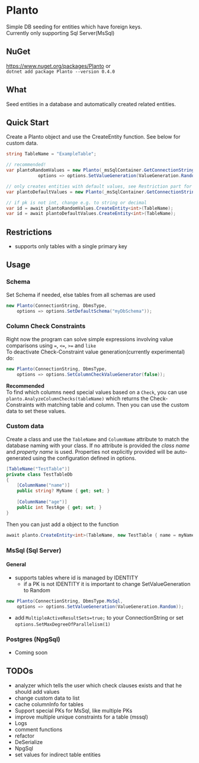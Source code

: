 # Planto

Simple DB seeding for entities which have foreign keys.<br>
Currently only supporting Sql Server(MsSql)

## NuGet

https://www.nuget.org/packages/Planto or<br>
`dotnet add package Planto --version 0.4.0`

## What

Seed entities in a database and automatically created related entities.

## Quick Start

Create a Planto object and use the CreateEntity function.
See below for custom data.

```csharp
string TableName = "ExampleTable";

// recommended!
var plantoRandomValues = new Planto(_msSqlContainer.GetConnectionString(), DbmsType.MsSql, 
            options => options.SetValueGeneration(ValueGeneration.Random));

// only creates entities with default values, see Restriction part for more details
var plantoDefaultValues = new Planto(_msSqlContainer.GetConnectionString(), DbmsType.MsSql);

// if pk is not int, change e.g. to string or decimal
var id = await plantoRandomValues.CreateEntity<int>(TableName);
var id = await plantoDefaultValues.CreateEntity<int>(TableName);
```

## Restrictions

- supports only tables with a single primary key

## Usage

### Schema

Set Schema if needed, else tables from all schemas are used
```csharp
new Planto(ConnectionString, DbmsType,
    options => options.SetDefaultSchema("myDbSchema"));
 ```

### Column Check Constraints

Right now the program can solve simple expressions
involving value comparisons using `=`, `<=`, `>=` and `like`<br>
To deactivate Check-Constraint value generation(currently experimental) do:

```csharp
new Planto(ConnectionString, DbmsType,
    options => options.SetColumnCheckValueGenerator(false));
 ```

**Recommended**<br>
To find which columns need special values based on a `Check`, you can use `planto.AnalyzeColumnChecks(tableName)`
which returns the Check-Constraints with matching table and column. Then you can use the custom data to set these
values.

### Custom data

Create a class and use the `TableName` and `ColumnName` attribute to match the database naming with your class.
If no attribute is provided the _class name_ and _property name_ is used.
Properties not explicitly provided will be auto-generated using the configuration defined in options.

```csharp
[TableName("TestTable")]
private class TestTableDb
{
    [ColumnName("name")] 
    public string? MyName { get; set; }
    
    [ColumnName("age")] 
    public int TestAge { get; set; }
}
```

Then you can just add a object to the function

```csharp
await planto.CreateEntity<int>(TableName, new TestTable { name = myName, age = age});
```

### MsSql (Sql Server)

#### General

- supports tables where id is managed by IDENTITY
  - if a PK is not IDENTITY it is important to change SetValueGeneration to Random

```csharp
new Planto(ConnectionString, DbmsType.MsSql, 
    options => options.SetValueGeneration(ValueGeneration.Random));
 ```

- add `MultipleActiveResultSets=true;` to your ConnectionString or set `options.SetMaxDegreeOfParallelism(1)`
### Postgres (NpgSql)

- Coming soon

## TODOs

- analyzer which tells the user which check clauses exists and that he should add values
- change custom data to list
- cache columnInfo for tables
- Support special PKs for MsSql, like multiple PKs
- improve multiple unique constraints for a table (mssql)
- Logs
- comment functions
- refactor
- DeSerialize
- NpgSql
- set values for indirect table entities
